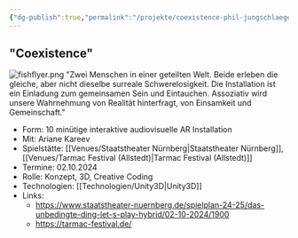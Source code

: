 ```yaml
---
{"dg-publish":true,"permalink":"/projekte/coexistence-phil-jungschlaeger-ariane-kareev-tarmac-festival/","created":"2025-05-25T12:48:37.232+02:00","updated":"2025-05-25T13:31:42.512+02:00"}
---
```


## "Coexistence"

![fishflyer.png](/img/user/Attachments/fishflyer.png)
"Zwei Menschen in einer geteilten Welt. Beide erleben die gleiche, aber nicht dieselbe surreale Schwerelosigkeit. Die Installation ist ein Einladung zum gemeinsamen Sein und Eintauchen. Assoziativ wird unsere Wahrnehmung von Realität hinterfragt, von Einsamkeit und Gemeinschaft."

- Form: 10 minütige interaktive audiovisuelle AR Installation
- Mit: Ariane Kareev
- Spielstätte: [[Venues/Staatstheater Nürnberg\|Staatstheater Nürnberg]], [[Venues/Tarmac Festival (Allstedt)\|Tarmac Festival (Allstedt)]]
- Termine: 02.10.2024
- Rolle: Konzept, 3D, Creative Coding
- Technologien: [[Technologien/Unity3D\|Unity3D]]
- Links: 
	- https://www.staatstheater-nuernberg.de/spielplan-24-25/das-unbedingte-ding-let-s-play-hybrid/02-10-2024/1900
	- https://tarmac-festival.de/